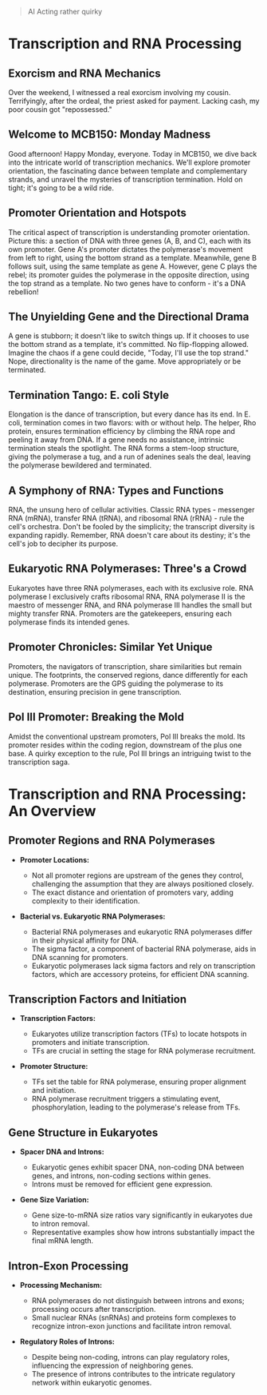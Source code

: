 > AI Acting rather quirky

# Transcription and RNA Processing

## Exorcism and RNA Mechanics

Over the weekend, I witnessed a real exorcism involving my cousin. Terrifyingly, after the ordeal, the priest asked for payment. Lacking cash, my poor cousin got "repossessed."

## Welcome to MCB150: Monday Madness

Good afternoon! Happy Monday, everyone. Today in MCB150, we dive back into the intricate world of transcription mechanics. We'll explore promoter orientation, the fascinating dance between template and complementary strands, and unravel the mysteries of transcription termination. Hold on tight; it's going to be a wild ride.

## Promoter Orientation and Hotspots

The critical aspect of transcription is understanding promoter orientation. Picture this: a section of DNA with three genes (A, B, and C), each with its own promoter. Gene A's promoter dictates the polymerase's movement from left to right, using the bottom strand as a template. Meanwhile, gene B follows suit, using the same template as gene A. However, gene C plays the rebel; its promoter guides the polymerase in the opposite direction, using the top strand as a template. No two genes have to conform - it's a DNA rebellion!

## The Unyielding Gene and the Directional Drama

A gene is stubborn; it doesn't like to switch things up. If it chooses to use the bottom strand as a template, it's committed. No flip-flopping allowed. Imagine the chaos if a gene could decide, "Today, I'll use the top strand." Nope, directionality is the name of the game. Move appropriately or be terminated.

## Termination Tango: E. coli Style

Elongation is the dance of transcription, but every dance has its end. In E. coli, termination comes in two flavors: with or without help. The helper, Rho protein, ensures termination efficiency by climbing the RNA rope and peeling it away from DNA. If a gene needs no assistance, intrinsic termination steals the spotlight. The RNA forms a stem-loop structure, giving the polymerase a tug, and a run of adenines seals the deal, leaving the polymerase bewildered and terminated.

## A Symphony of RNA: Types and Functions

RNA, the unsung hero of cellular activities. Classic RNA types - messenger RNA (mRNA), transfer RNA (tRNA), and ribosomal RNA (rRNA) - rule the cell's orchestra. Don't be fooled by the simplicity; the transcript diversity is expanding rapidly. Remember, RNA doesn't care about its destiny; it's the cell's job to decipher its purpose.

## Eukaryotic RNA Polymerases: Three's a Crowd

Eukaryotes have three RNA polymerases, each with its exclusive role. RNA polymerase I exclusively crafts ribosomal RNA, RNA polymerase II is the maestro of messenger RNA, and RNA polymerase III handles the small but mighty transfer RNA. Promoters are the gatekeepers, ensuring each polymerase finds its intended genes.

## Promoter Chronicles: Similar Yet Unique

Promoters, the navigators of transcription, share similarities but remain unique. The footprints, the conserved regions, dance differently for each polymerase. Promoters are the GPS guiding the polymerase to its destination, ensuring precision in gene transcription.

## Pol III Promoter: Breaking the Mold

Amidst the conventional upstream promoters, Pol III breaks the mold. Its promoter resides within the coding region, downstream of the plus one base. A quirky exception to the rule, Pol III brings an intriguing twist to the transcription saga.

# Transcription and RNA Processing: An Overview

## Promoter Regions and RNA Polymerases

- **Promoter Locations:**
  - Not all promoter regions are upstream of the genes they control, challenging the assumption that they are always positioned closely.
  - The exact distance and orientation of promoters vary, adding complexity to their identification.

- **Bacterial vs. Eukaryotic RNA Polymerases:**
  - Bacterial RNA polymerases and eukaryotic RNA polymerases differ in their physical affinity for DNA.
  - The sigma factor, a component of bacterial RNA polymerase, aids in DNA scanning for promoters.
  - Eukaryotic polymerases lack sigma factors and rely on transcription factors, which are accessory proteins, for efficient DNA scanning.

## Transcription Factors and Initiation

- **Transcription Factors:**
  - Eukaryotes utilize transcription factors (TFs) to locate hotspots in promoters and initiate transcription.
  - TFs are crucial in setting the stage for RNA polymerase recruitment.

- **Promoter Structure:**
  - TFs set the table for RNA polymerase, ensuring proper alignment and initiation.
  - RNA polymerase recruitment triggers a stimulating event, phosphorylation, leading to the polymerase's release from TFs.

## Gene Structure in Eukaryotes

- **Spacer DNA and Introns:**
  - Eukaryotic genes exhibit spacer DNA, non-coding DNA between genes, and introns, non-coding sections within genes.
  - Introns must be removed for efficient gene expression.

- **Gene Size Variation:**
  - Gene size-to-mRNA size ratios vary significantly in eukaryotes due to intron removal.
  - Representative examples show how introns substantially impact the final mRNA length.

## Intron-Exon Processing

- **Processing Mechanism:**
  - RNA polymerases do not distinguish between introns and exons; processing occurs after transcription.
  - Small nuclear RNAs (snRNAs) and proteins form complexes to recognize intron-exon junctions and facilitate intron removal.

- **Regulatory Roles of Introns:**
  - Despite being non-coding, introns can play regulatory roles, influencing the expression of neighboring genes.
  - The presence of introns contributes to the intricate regulatory network within eukaryotic genomes.


